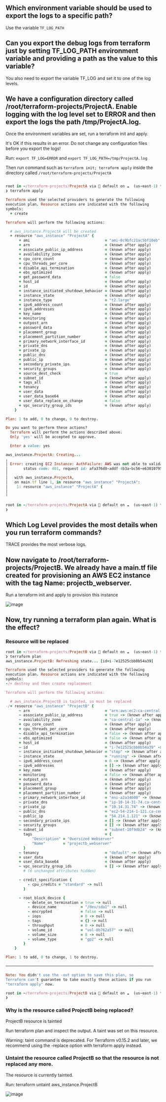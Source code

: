 ## Which environment variable should be used to export the logs to a specific path?

Use the variable `TF_LOG_PATH`

## Can you export the debug logs from terraform just by setting TF_LOG_PATH environment variable and providing a path as the value to this variable?

You also need to export the variable TF_LOG and set it to one of the log levels.

## We have a configuration directory called /root/terraform-projects/ProjectA. Enable logging with the log level set to ERROR and then export the logs the path /tmp/ProjectA.log.


Once the environment variables are set, run a terraform init and apply.

It's OK if this results in an error. Do not change any configuration files before you export the logs!


Run: `export TF_LOG=ERROR` and `export TF_LOG_PATH=/tmp/ProjectA.log`

Then run command such as `terraform init; terraform apply` inside the directory called `/root/terraform-projects/ProjectA`

```ruby

root in ~/terraform-projects/ProjectA via 💠 default on ☁️  (us-east-1) took 4s 
❯ terraform apply

Terraform used the selected providers to generate the following
execution plan. Resource actions are indicated with the following
symbols:
  + create

Terraform will perform the following actions:

  # aws_instance.ProjectA will be created
  + resource "aws_instance" "ProjectA" {
      + ami                                  = "ami-0c9bfc21ac5bf10eb"
      + arn                                  = (known after apply)
      + associate_public_ip_address          = (known after apply)
      + availability_zone                    = (known after apply)
      + cpu_core_count                       = (known after apply)
      + cpu_threads_per_core                 = (known after apply)
      + disable_api_termination              = (known after apply)
      + ebs_optimized                        = (known after apply)
      + get_password_data                    = false
      + host_id                              = (known after apply)
      + id                                   = (known after apply)
      + instance_initiated_shutdown_behavior = (known after apply)
      + instance_state                       = (known after apply)
      + instance_type                        = "t2.large"
      + ipv6_address_count                   = (known after apply)
      + ipv6_addresses                       = (known after apply)
      + key_name                             = (known after apply)
      + monitoring                           = (known after apply)
      + outpost_arn                          = (known after apply)
      + password_data                        = (known after apply)
      + placement_group                      = (known after apply)
      + placement_partition_number           = (known after apply)
      + primary_network_interface_id         = (known after apply)
      + private_dns                          = (known after apply)
      + private_ip                           = (known after apply)
      + public_dns                           = (known after apply)
      + public_ip                            = (known after apply)
      + secondary_private_ips                = (known after apply)
      + security_groups                      = (known after apply)
      + source_dest_check                    = true
      + subnet_id                            = (known after apply)
      + tags_all                             = (known after apply)
      + tenancy                              = (known after apply)
      + user_data                            = (known after apply)
      + user_data_base64                     = (known after apply)
      + user_data_replace_on_change          = false
      + vpc_security_group_ids               = (known after apply)
    }

Plan: 1 to add, 0 to change, 0 to destroy.

Do you want to perform these actions?
  Terraform will perform the actions described above.
  Only 'yes' will be accepted to approve.

  Enter a value: yes

aws_instance.ProjectA: Creating...
╷
│ Error: creating EC2 Instance: AuthFailure: AWS was not able to validate the provided access credentials
│       status code: 401, request id: afa376d8-addf-4b3a-bc56-e63010795c25
│ 
│   with aws_instance.ProjectA,
│   on main.tf line 1, in resource "aws_instance" "ProjectA":
│    1: resource "aws_instance" "ProjectA" {
│ 
╵

root in ~/terraform-projects/ProjectA via 💠 default on ☁️  (us-east-1) took 8s 
❯ 
```
## Which Log Level provides the most details when you run terraform commands?


TRACE provides the most verbose logs.

## Now navigate to /root/terraform-projects/ProjectB. We already have a main.tf file created for provisioning an AWS EC2 instance with the tag Name: projectb_webserver.


Run a terraform init and apply to provision this instance

![image](https://github.com/Althaf-official/Terraform/assets/105126131/a778dd27-80cd-4bd7-bec0-a9be02a1c48e)


## Now, try running a terraform plan again. What is the effect?

### Resource will be replaced

```ruby
root in ~/terraform-projects/ProjectB via 💠 default on ☁️  (us-east-1) took 18s 
❯ terraform plan
aws_instance.ProjectB: Refreshing state... [id=i-7e12525cbb0b54a39]

Terraform used the selected providers to generate the following
execution plan. Resource actions are indicated with the following
symbols:
-/+ destroy and then create replacement

Terraform will perform the following actions:

  # aws_instance.ProjectB is tainted, so must be replaced
-/+ resource "aws_instance" "ProjectB" {
      ~ arn                                  = "arn:aws:ec2:ca-central-1::instance/i-7e12525cbb0b54a39" -> (known after apply)
      ~ associate_public_ip_address          = true -> (known after apply)
      ~ availability_zone                    = "ca-central-1a" -> (known after apply)
      + cpu_core_count                       = (known after apply)
      + cpu_threads_per_core                 = (known after apply)
      ~ disable_api_termination              = false -> (known after apply)
      ~ ebs_optimized                        = false -> (known after apply)
      + host_id                              = (known after apply)
      ~ id                                   = "i-7e12525cbb0b54a39" -> (known after apply)
      ~ instance_initiated_shutdown_behavior = "stop" -> (known after apply)
      ~ instance_state                       = "running" -> (known after apply)
      ~ ipv6_address_count                   = 0 -> (known after apply)
      ~ ipv6_addresses                       = [] -> (known after apply)
      + key_name                             = (known after apply)
      ~ monitoring                           = false -> (known after apply)
      + outpost_arn                          = (known after apply)
      + password_data                        = (known after apply)
      + placement_group                      = (known after apply)
      + placement_partition_number           = (known after apply)
      ~ primary_network_interface_id         = "eni-a2a34600" -> (known after apply)
      ~ private_dns                          = "ip-10-14-31-74.ca-central-1.compute.internal" -> (known after apply)
      ~ private_ip                           = "10.14.31.74" -> (known after apply)
      ~ public_dns                           = "ec2-54-214-1-121.ca-central-1.compute.amazonaws.com" -> (known after apply)
      ~ public_ip                            = "54.214.1.121" -> (known after apply)
      ~ secondary_private_ips                = [] -> (known after apply)
      ~ security_groups                      = [] -> (known after apply)
      ~ subnet_id                            = "subnet-10f9db24" -> (known after apply)
        tags                                 = {
            "Description" = "Oversized Webserver"
            "Name"        = "projectb_webserver"
        }
      ~ tenancy                              = "default" -> (known after apply)
      + user_data                            = (known after apply)
      + user_data_base64                     = (known after apply)
      ~ vpc_security_group_ids               = [] -> (known after apply)
        # (6 unchanged attributes hidden)

      - credit_specification {
          - cpu_credits = "standard" -> null
        }

      - root_block_device {
          - delete_on_termination = true -> null
          - device_name           = "/dev/sda1" -> null
          - encrypted             = false -> null
          - iops                  = 0 -> null
          - tags                  = {} -> null
          - throughput            = 0 -> null
          - volume_id             = "vol-8b762a57" -> null
          - volume_size           = 8 -> null
          - volume_type           = "gp2" -> null
        }
    }

Plan: 1 to add, 0 to change, 1 to destroy.

───────────────────────────────────────────────────────────────────

Note: You didn't use the -out option to save this plan, so
Terraform can't guarantee to take exactly these actions if you run
"terraform apply" now.

root in ~/terraform-projects/ProjectB via 💠 default on ☁️  (us-east-1) took 3s 
❯ 
```


### Why is the resource called ProjectB being replaced?

ProjectB resource is tainted

Run terraform plan and inspect the output. A taint was set on this resource.

Warning: taint command is deprecated. For Terraform v0.15.2 and later, we recommend using the -replace option with terraform apply instead.


### Untaint the resource called ProjectB so that the resource is not replaced any more.


The resource is currently tainted.

Run: terraform untaint aws_instance.ProjectB

![image](https://github.com/Althaf-official/Terraform/assets/105126131/20154a81-df67-48a2-9b55-98b646b53dba)




